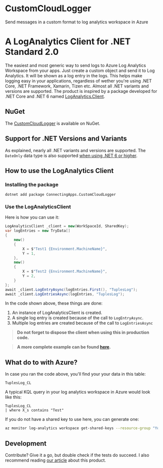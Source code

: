 # CustomCloudLogger
Send messages in a custom format to log analytics workspace in Azure


# A LogAnalytics Client for .NET Standard 2.0

The easiest and most generic way to send logs to Azure Log Analytics Workspace from your apps.
Just create a custom object and send it to Log Analytics. It will be shown as a log entry in the logs. This helps make logging easy in your applications, regardless of wether you're using .NET Core, .NET Framework, Xamarin, Tizen etc. Almost all .NET variants and versions are supported. The product is inspired by a package developed for .NET Core and .NET 6 named [LogAnalytics.Client](https://www.nuget.org/packages/loganalytics.client).

## NuGet

The [CustomCloudLogger](https://www.nuget.org/packages/ConnectingApps.CustomCloudLogger/) is available on NuGet.

## Support for .NET Versions and Variants
As explained, nearly all .NET variants and versions are supported. The `DateOnly` data type is also supported [when using .NET 6 or higher](https://devblogs.microsoft.com/dotnet/date-time-and-time-zone-enhancements-in-net-6/).


## How to use the LogAnalytics Client

### Installing the package

```
dotnet add package ConnectingApps.CustomCloudLogger
```

### Use the LogAnalyticsClient

Here is how you can use it:

```csharp
LogAnalyticsClient _client = new(WorkSpaceId, SharedKey);
var logEntries = new TryData[]
{
    new()
    {
        X = $"Test1 {Environment.MachineName}",
        Y = 1,
    },
    new()
    {
        X = $"Test2 {Environment.MachineName}",
        Y = 2,
    }
};
await _client.LogEntryAsync(logEntries.First(), "TuplesLog");
await _client.LogEntriesAsync(logEntries, "TuplesLog");
```

In the code shown above, these things are done:
1. An instance of LogAnalyticsClient is created.
1. A single log entry is created because of the call to `LogEntryAsync`.
1. Multiple log entries are created because of the call to `LogEntriesAsync`

> **Do not forget to dispose the client when using this in production code.**

> **A more complete example can be found [here](https://github.com/ConnectingApps/CustomCloudLogger/blob/main/ConnectingApps.CustomCloudLogger.Console/Program.cs).**

## What do to with Azure?
In case you ran the code above, you'll find your your data in this table:

`TuplesLog_CL`

A typical KQL query in your log analytics workspace in Azure would look like this:

```KQL
TuplesLog_CL
| where X_s contains "Test"
```

If you do not have a shared key to use here, you can generate one:

```bash
az monitor log-analytics workspace get-shared-keys --resource-group "YourResourceGroupName" --workspace-name "YourWorkspaceName"
```

## Development 

Contribute? Give it a go, but double check if the tests do succeed. I also recommend reading [our article](https://www.codeproject.com/Articles/5382319/Simplifying-NET-Application-Logging-Seamless-Integ) about this product.
